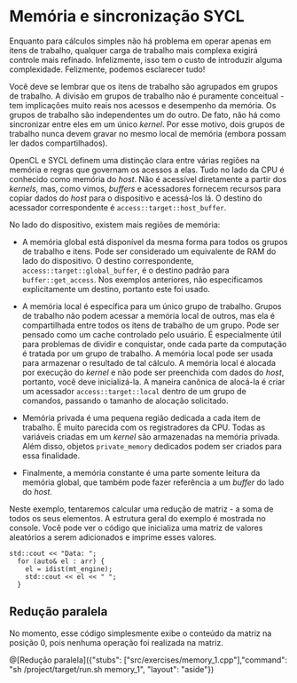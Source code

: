 # Memória e sincronização SYCL

Enquanto para cálculos simples não há problema em operar apenas em itens de trabalho, qualquer carga de trabalho mais complexa exigirá controle mais refinado. Infelizmente, isso tem o custo de introduzir alguma complexidade. Felizmente, podemos esclarecer tudo!

Você deve se lembrar que os itens de trabalho são agrupados em grupos de trabalho. A divisão em grupos de trabalho não é puramente conceitual - tem implicações muito reais nos acessos e desempenho da memória. Os grupos de trabalho são independentes um do outro. De fato, não há como sincronizar entre eles em um único _kernel_. Por esse motivo, dois grupos de trabalho nunca devem gravar no mesmo local de memória (embora possam ler dados compartilhados).

OpenCL e SYCL definem uma distinção clara entre várias regiões na memória e regras que governam os acessos a elas. Tudo no lado da CPU é conhecido como memória do _host_. Não é acessível diretamente a partir dos _kernels_, mas, como vimos, _buffers_ e acessadores fornecem recursos para copiar dados do _host_ para o dispositivo e acessá-los lá. O destino do acessador correspondente é `access::target::host_buffer`.

No lado do dispositivo, existem mais regiões de memória:

* A memória global está disponível da mesma forma para todos os grupos de trabalho e itens. Pode ser considerado um equivalente de RAM do lado do dispositivo. O destino correspondente, `access::target::global_buffer`, é o destino padrão para `buffer::get_access`. Nos exemplos anteriores, não especificamos explicitamente um destino, portanto este foi usado.

* A memória local é específica para um único grupo de trabalho. Grupos de trabalho não podem acessar a memória local de outros, mas ela é compartilhada entre todos os itens de trabalho de um grupo. Pode ser pensado como um cache controlado pelo usuário. É especialmente útil para problemas de dividir e conquistar, onde cada parte da computação é tratada por um grupo de trabalho. A memória local pode ser usada para armazenar o resultado de tal cálculo. A memória local é alocada por execução do _kernel_ e não pode ser preenchida com dados do _host_, portanto, você deve inicializá-la. A maneira canônica de alocá-la é criar um acessador `access::target::local` dentro de um grupo de comandos, passando o tamanho de alocação solicitado.

* Memória privada é uma pequena região dedicada a cada item de trabalho. É muito parecida com os registradores da CPU. Todas as variáveis criadas em um _kernel_ são armazenadas na memória privada. Além disso, objetos `private_memory` dedicados podem ser criados para essa finalidade.

* Finalmente, a memória constante é uma parte somente leitura da memória global, que também pode fazer referência a um _buffer_ do lado do _host_.

Neste exemplo, tentaremos calcular uma redução de matriz - a soma de todos os seus elementos. A estrutura geral do exemplo é mostrada no console. Você pode ver o código que inicializa uma matriz de valores aleatórios a serem adicionados e imprime esses valores.

```
std::cout << "Data: ";
  for (auto& el : arr) {
    el = idist(mt_engine);
    std::cout << el << " ";
  }
```

## Redução paralela

No momento, esse código simplesmente exibe o conteúdo da matriz na posição 0, pois nenhuma operação foi realizada na matriz.

@[Redução paralela]({"stubs": ["src/exercises/memory_1.cpp"],"command": "sh /project/target/run.sh memory_1", "layout": "aside"})


